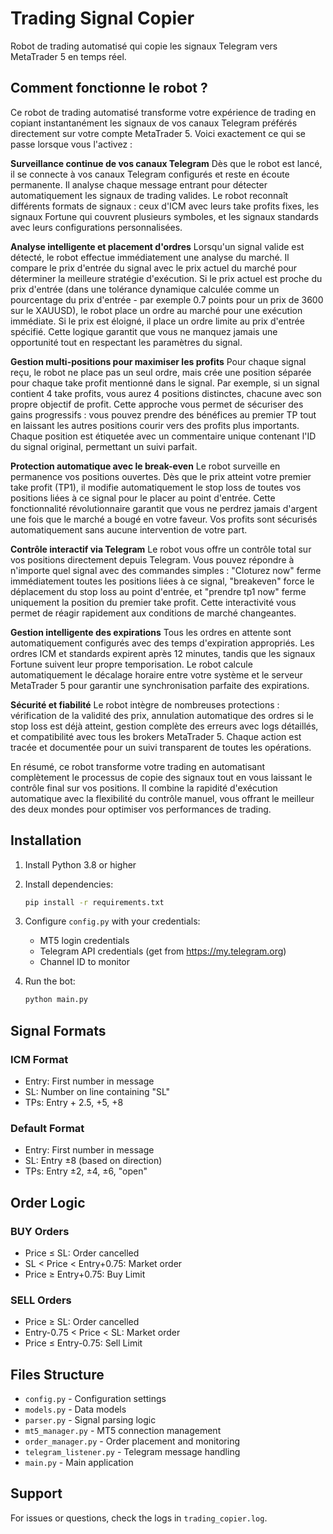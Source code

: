 # Trading Signal Copier

Robot de trading automatisé qui copie les signaux Telegram vers MetaTrader 5 en temps réel.

## Comment fonctionne le robot ?

Ce robot de trading automatisé transforme votre expérience de trading en copiant instantanément les signaux de vos canaux Telegram préférés directement sur votre compte MetaTrader 5. Voici exactement ce qui se passe lorsque vous l'activez :

**Surveillance continue de vos canaux Telegram**
Dès que le robot est lancé, il se connecte à vos canaux Telegram configurés et reste en écoute permanente. Il analyse chaque message entrant pour détecter automatiquement les signaux de trading valides. Le robot reconnaît différents formats de signaux : ceux d'ICM avec leurs take profits fixes, les signaux Fortune qui couvrent plusieurs symboles, et les signaux standards avec leurs configurations personnalisées.

**Analyse intelligente et placement d'ordres**
Lorsqu'un signal valide est détecté, le robot effectue immédiatement une analyse du marché. Il compare le prix d'entrée du signal avec le prix actuel du marché pour déterminer la meilleure stratégie d'exécution. Si le prix actuel est proche du prix d'entrée (dans une tolérance dynamique calculée comme un pourcentage du prix d'entrée - par exemple 0.7 points pour un prix de 3600 sur le XAUUSD), le robot place un ordre au marché pour une exécution immédiate. Si le prix est éloigné, il place un ordre limite au prix d'entrée spécifié. Cette logique garantit que vous ne manquez jamais une opportunité tout en respectant les paramètres du signal.

**Gestion multi-positions pour maximiser les profits**
Pour chaque signal reçu, le robot ne place pas un seul ordre, mais crée une position séparée pour chaque take profit mentionné dans le signal. Par exemple, si un signal contient 4 take profits, vous aurez 4 positions distinctes, chacune avec son propre objectif de profit. Cette approche vous permet de sécuriser des gains progressifs : vous pouvez prendre des bénéfices au premier TP tout en laissant les autres positions courir vers des profits plus importants. Chaque position est étiquetée avec un commentaire unique contenant l'ID du signal original, permettant un suivi parfait.

**Protection automatique avec le break-even**
Le robot surveille en permanence vos positions ouvertes. Dès que le prix atteint votre premier take profit (TP1), il modifie automatiquement le stop loss de toutes vos positions liées à ce signal pour le placer au point d'entrée. Cette fonctionnalité révolutionnaire garantit que vous ne perdrez jamais d'argent une fois que le marché a bougé en votre faveur. Vos profits sont sécurisés automatiquement sans aucune intervention de votre part.

**Contrôle interactif via Telegram**
Le robot vous offre un contrôle total sur vos positions directement depuis Telegram. Vous pouvez répondre à n'importe quel signal avec des commandes simples : "Cloturez now" ferme immédiatement toutes les positions liées à ce signal, "breakeven" force le déplacement du stop loss au point d'entrée, et "prendre tp1 now" ferme uniquement la position du premier take profit. Cette interactivité vous permet de réagir rapidement aux conditions de marché changeantes.

**Gestion intelligente des expirations**
Tous les ordres en attente sont automatiquement configurés avec des temps d'expiration appropriés. Les ordres ICM et standards expirent après 12 minutes, tandis que les signaux Fortune suivent leur propre temporisation. Le robot calcule automatiquement le décalage horaire entre votre système et le serveur MetaTrader 5 pour garantir une synchronisation parfaite des expirations.

**Sécurité et fiabilité**
Le robot intègre de nombreuses protections : vérification de la validité des prix, annulation automatique des ordres si le stop loss est déjà atteint, gestion complète des erreurs avec logs détaillés, et compatibilité avec tous les brokers MetaTrader 5. Chaque action est tracée et documentée pour un suivi transparent de toutes les opérations.

En résumé, ce robot transforme votre trading en automatisant complètement le processus de copie des signaux tout en vous laissant le contrôle final sur vos positions. Il combine la rapidité d'exécution automatique avec la flexibilité du contrôle manuel, vous offrant le meilleur des deux mondes pour optimiser vos performances de trading.

## Installation

1. Install Python 3.8 or higher
2. Install dependencies:
   ```bash
   pip install -r requirements.txt
   ```

3. Configure `config.py` with your credentials:
   - MT5 login credentials
   - Telegram API credentials (get from https://my.telegram.org)
   - Channel ID to monitor

4. Run the bot:
   ```bash
   python main.py
   ```

## Signal Formats

### ICM Format
- Entry: First number in message
- SL: Number on line containing "SL"
- TPs: Entry + 2.5, +5, +8

### Default Format
- Entry: First number in message
- SL: Entry ±8 (based on direction)
- TPs: Entry ±2, ±4, ±6, "open"

## Order Logic

### BUY Orders
- Price ≤ SL: Order cancelled
- SL < Price < Entry+0.75: Market order
- Price ≥ Entry+0.75: Buy Limit

### SELL Orders
- Price ≥ SL: Order cancelled
- Entry-0.75 < Price < SL: Market order
- Price ≤ Entry-0.75: Sell Limit

## Files Structure

- `config.py` - Configuration settings
- `models.py` - Data models
- `parser.py` - Signal parsing logic
- `mt5_manager.py` - MT5 connection management
- `order_manager.py` - Order placement and monitoring
- `telegram_listener.py` - Telegram message handling
- `main.py` - Main application

## Support

For issues or questions, check the logs in `trading_copier.log`.
